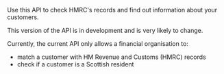 

Use this API to check HMRC's records and find out information about your customers.

This version of the API is in development and is very likely to change.

Currently, the current API only allows a financial organisation to:

  * match a customer with HM Revenue and Customs (HMRC) records   
  * check if a customer is a Scottish resident    
